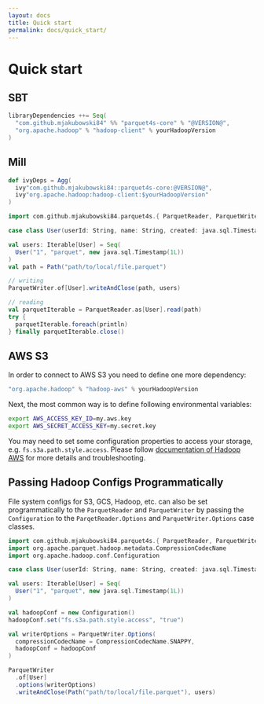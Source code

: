 ```yaml
---
layout: docs
title: Quick start
permalink: docs/quick_start/
---
```


# Quick start

## SBT

```scala
libraryDependencies ++= Seq(
  "com.github.mjakubowski84" %% "parquet4s-core" % "@VERSION@",
  "org.apache.hadoop" % "hadoop-client" % yourHadoopVersion
)
```

## Mill

```scala
def ivyDeps = Agg(
  ivy"com.github.mjakubowski84::parquet4s-core:@VERSION@",
  ivy"org.apache.hadoop:hadoop-client:$yourHadoopVersion"
)
```

```scala mdoc:compile-only
import com.github.mjakubowski84.parquet4s.{ ParquetReader, ParquetWriter, Path }

case class User(userId: String, name: String, created: java.sql.Timestamp)

val users: Iterable[User] = Seq(
  User("1", "parquet", new java.sql.Timestamp(1L))
)
val path = Path("path/to/local/file.parquet")

// writing
ParquetWriter.of[User].writeAndClose(path, users)

// reading
val parquetIterable = ParquetReader.as[User].read(path)
try {
  parquetIterable.foreach(println)
} finally parquetIterable.close()
```

## AWS S3

In order to connect to AWS S3 you need to define one more dependency:

```scala
"org.apache.hadoop" % "hadoop-aws" % yourHadoopVersion
```

Next, the most common way is to define following environmental variables:

```bash
export AWS_ACCESS_KEY_ID=my.aws.key
export AWS_SECRET_ACCESS_KEY=my.secret.key
```

You may need to set some configuration properties to access your storage, e.g. `fs.s3a.path.style.access`. 
Please follow [documentation of Hadoop AWS](https://hadoop.apache.org/docs/current/hadoop-aws/tools/hadoop-aws/index.html) for more details and troubleshooting.

## Passing Hadoop Configs Programmatically

File system configs for S3, GCS, Hadoop, etc. can also be set programmatically to the `ParquetReader` and `ParquetWriter` by passing the `Configuration` to the `ParqetReader.Options` and `ParquetWriter.Options` case classes.  

```scala mdoc:compile-only
import com.github.mjakubowski84.parquet4s.{ ParquetReader, ParquetWriter, Path }
import org.apache.parquet.hadoop.metadata.CompressionCodecName
import org.apache.hadoop.conf.Configuration

case class User(userId: String, name: String, created: java.sql.Timestamp)

val users: Iterable[User] = Seq(
  User("1", "parquet", new java.sql.Timestamp(1L))
)

val hadoopConf = new Configuration()
hadoopConf.set("fs.s3a.path.style.access", "true")

val writerOptions = ParquetWriter.Options(
  compressionCodecName = CompressionCodecName.SNAPPY,
  hadoopConf = hadoopConf
)

ParquetWriter
  .of[User]
  .options(writerOptions)
  .writeAndClose(Path("path/to/local/file.parquet"), users)
```
